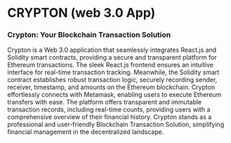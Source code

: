 # CRYPTON (web 3.0 App)
### Crypton: Your Blockchain Transaction Solution

Crypton is a Web 3.0 application that seamlessly integrates React.js and Solidity smart contracts, providing a secure and transparent platform for Ethereum transactions. The sleek React.js frontend ensures an intuitive interface for real-time transaction tracking. Meanwhile, the Solidity smart contract establishes robust transaction logic, securely recording sender, receiver, timestamp, and amounts on the Ethereum blockchain. Crypton effortlessly connects with Metamask, enabling users to execute Ethereum transfers with ease. The platform offers transparent and immutable transaction records, including real-time counts, providing users with a comprehensive overview of their financial history. Crypton stands as a professional and user-friendly Blockchain Transaction Solution, simplifying financial management in the decentralized landscape.


